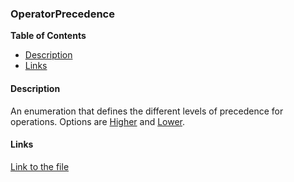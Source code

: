 ### OperatorPrecedence

**Table of Contents**
- [Description](#description)
- [Links](#links)

#### Description

An enumeration that defines the different levels of precedence for operations. Options are [Higher](../api/ExpressionEvaluatorForDotNet.OperatorPrecedence.html#ExpressionEvaluatorForDotNet_OperatorPrecedence_Higher) and [Lower](../api/ExpressionEvaluatorForDotNet.OperatorPrecedence.html#ExpressionEvaluatorForDotNet_OperatorPrecedence_Lower).

#### Links

[Link to the file](../api/ExpressionEvaluatorForDotNet.OperatorPrecedence.html)